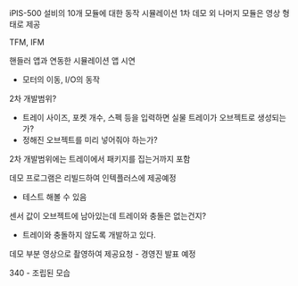 iPIS-500 설비의 10개 모듈에 대한 동작 시뮬레이션
1차 데모 외 나머지 모듈은 영상 형태로 제공

TFM, IFM

핸들러 앱과 연동한 시뮬레이션 앱 시연
- 모터의 이동, I/O의 동작

2차 개발범위?
- 트레이 사이즈, 포켓 개수, 스펙 등을 입력하면 실물 트레이가 오브젝트로 생성되는가?
- 정해진 오브젝트를 미리 넣어줘야 하는가?

2차 개발범위에는 트레이에서 패키지를 집는거까지 포함

데모 프로그램은 리빌드하여 인텍플러스에 제공예정
 - 테스트 해볼 수 있음

센서 값이 오브젝트에 남아있는데 트레이와 충돌은 없는건지?
- 트레이와 충돌하지 않도록 개발하고 있다.

데모 부분 영상으로 촬영하여 제공요청 - 경영진 발표 예정

340 - 조립된 모습